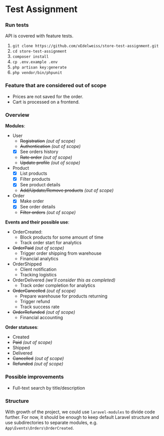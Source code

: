 # Test Assignment

### Run tests

API is covered with feature tests.

1. `git clone https://github.com/xEdelweiss/store-test-assignment.git`
2. `cd store-test-assignment`
3. `composer install`
4. `cp .env.example .env`
5. `php artisan key:generate`
6. `php vendor/bin/phpunit` 

### Feature that are considered out of scope

* Prices are not saved for the order.
* Cart is processed on a frontend.

### Overview

**Modules**:
* User
  * ~~Registration~~ _(out of scope)_
  * ~~Authentication~~ _(out of scope)_
  * [x] See orders history
  * ~~Rate order~~ _(out of scope)_
  * ~~Update profile~~ _(out of scope)_
* Product
  * [x] List products
  * [x] Filter products
  * [x] See product details
  * ~~Add/Update/Remove products~~ _(out of scope)_
* Order
  * [x] Make order
  * [x] See order details
  * ~~Filter orders~~ _(out of scope)_

**Events and their possible use**:
* OrderCreated:
  * Block products for some amount of time
  * Track order start for analytics
* ~~OrderPaid~~ _(out of scope)_
  * Trigger order shipping from warehouse
  * Financial analytics
* OrderShipped
  * Client notification
  * Tracking logistics
* OrderDelivered _(we'll consider this as completed)_
  * Track order completion for analytics
* ~~OrderCancelled~~ _(out of scope)_
  * Prepare warehouse for products returning
  * Trigger refund
  * Track success rate
* ~~OrderRefunded~~ _(out of scope)_
  * Financial accounting

**Order statuses**:
* Created
* ~~Paid~~ _(out of scope)_
* Shipped
* Delivered
* ~~Cancelled~~ _(out of scope)_
* ~~Refunded~~ _(out of scope)_

### Possible improvements
* Full-text search by title/description

### Structure

With growth of the project, we could use `laravel-modules` to divide code further. For now, it should be enough to keep default Laravel structure and use subdirectories to separate modules, e.g. `App\Events\Orders\OrderCreated`.
